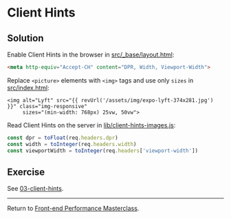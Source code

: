 # Client Hints

## Solution

Enable Client Hints in the browser in [src/_base/layout.html](src/_base/layout.html):

```html
<meta http-equiv="Accept-CH" content="DPR, Width, Viewport-Width">
```

Replace `<picture>` elements with `<img>` tags and use only `sizes` in [src/index.html](src/index.html):

```twig
<img alt="Lyft" src="{{ revUrl('/assets/img/expo-lyft-374x281.jpg') }}" class="img-responsive"
     sizes="(min-width: 768px) 25vw, 50vw">
```

Read Client Hints on the server in [lib/client-hints-images.js](lib/client-hints-images.js):

```js
const dpr = toFloat(req.headers.dpr)
const width = toInteger(req.headers.width)
const viewportWidth = toInteger(req.headers['viewport-width'])
```


## Exercise

See [03-client-hints](https://github.com/voorhoede/performance-masterclass-2017-10/tree/03-client-hints).

---

Return to [Front-end Performance Masterclass](https://github.com/voorhoede/performance-masterclass-2017-10).
